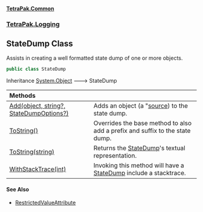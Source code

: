 #### [TetraPak.Common](index.md 'index')
### [TetraPak.Logging](TetraPak_Logging.md 'TetraPak.Logging')
## StateDump Class
Assists in creating a well formatted state dump of one or more objects.  
```csharp
public class StateDump
```

Inheritance [System.Object](https://docs.microsoft.com/en-us/dotnet/api/System.Object 'System.Object') &#129106; StateDump  

| Methods | |
| :--- | :--- |
| [Add(object, string?, StateDumpOptions?)](TetraPak_Logging_StateDump_Add(object_string__TetraPak_Logging_StateDumpOptions_).md 'TetraPak.Logging.StateDump.Add(object, string?, TetraPak.Logging.StateDumpOptions?)') | Adds an object (a "[source](TetraPak_Logging_StateDump_Add(object_string__TetraPak_Logging_StateDumpOptions_).md#TetraPak_Logging_StateDump_Add(object_string__TetraPak_Logging_StateDumpOptions_)_source 'TetraPak.Logging.StateDump.Add(object, string?, TetraPak.Logging.StateDumpOptions?).source')) to the state dump.<br/> |
| [ToString()](TetraPak_Logging_StateDump_ToString().md 'TetraPak.Logging.StateDump.ToString()') | Overrides the base method to also add a prefix and suffix to the state dump.<br/> |
| [ToString(string)](TetraPak_Logging_StateDump_ToString(string).md 'TetraPak.Logging.StateDump.ToString(string)') | Returns the [StateDump](TetraPak_Logging_StateDump.md 'TetraPak.Logging.StateDump')'s textual representation.<br/> |
| [WithStackTrace(int)](TetraPak_Logging_StateDump_WithStackTrace(int).md 'TetraPak.Logging.StateDump.WithStackTrace(int)') | Invoking this method will have a [StateDump](TetraPak_Logging_StateDump.md 'TetraPak.Logging.StateDump') include a stacktrace.   <br/> |
#### See Also
- [RestrictedValueAttribute](TetraPak_RestrictedValueAttribute.md 'TetraPak.RestrictedValueAttribute')
